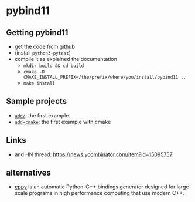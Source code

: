 # pybind11

## Getting pybind11

- get the code from github
- (install `python3-pytest`)
- compile it as explained the documentation
  - `mkdir build && cd build`
  - `cmake -D CMAKE_INSTALL_PREFIX=/the/prefix/where/you/install/pybind11 ..`
  - `make install`

## Sample projects

- [`add/`](add/): the first example.
- [`add-cmake`](add-cmake/): the first example with cmake

## Links

- and HN thread: <https://news.ycombinator.com/item?id=15095757>

## alternatives

- [cppy](https://pypi.python.org/pypi/cppyy) is an automatic Python-C++ bindings generator designed for large scale programs in high performance computing that use modern C++.
